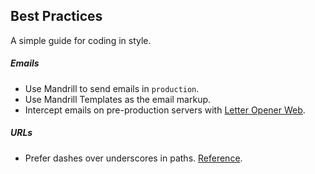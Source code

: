 ## Best Practices

A simple guide for coding in style.

##### Emails

- Use Mandrill to send emails in `production`.
- Use Mandrill Templates as the email markup.
- Intercept emails on pre-production servers with [Letter Opener Web](https://github.com/ProctorU/letter_opener_web).

##### URLs

- Prefer dashes over underscores in paths. [Reference](https://support.google.com/webmasters/answer/76329?hl=en).
